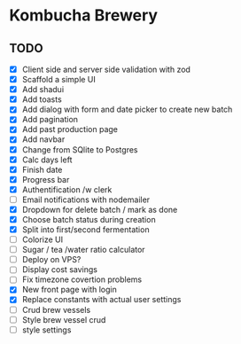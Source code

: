 # Kombucha Brewery

## TODO

-   [x] Client side and server side validation with zod
-   [x] Scaffold a simple UI
-   [x] Add shadui
-   [x] Add toasts
-   [x] Add dialog with form and date picker to create new batch
-   [x] Add pagination
-   [x] Add past production page
-   [x] Add navbar
-   [x] Change from SQlite to Postgres
-   [x] Calc days left
-   [x] Finish date
-   [x] Progress bar
-   [x] Authentification /w clerk
-   [ ] Email notifications with nodemailer
-   [x] Dropdown for delete batch / mark as done
-   [x] Choose batch status during creation
-   [x] Split into first/second fermentation
-   [ ] Colorize UI
-   [ ] Sugar / tea /water ratio calculator
-   [ ] Deploy on VPS?
-   [ ] Display cost savings
-   [ ] Fix timezone covertion problems
-   [x] New front page with login
-   [x] Replace constants with actual user settings
-   [ ] Crud brew vessels
-   [ ] Style brew vessel crud
-   [ ] style settings
